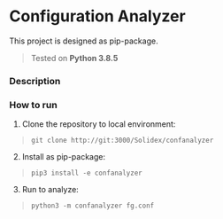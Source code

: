 # Configuration Analyzer

This project is designed as pip-package.
> Tested on **Python 3.8.5**

### Description

### How to run
1. Clone the repository to local environment:

> `git clone http://git:3000/Solidex/confanalyzer`

2. Install as pip-package:

> `pip3 install -e confanalyzer`

3. Run to analyze:

> `python3 -m confanalyzer fg.conf`

